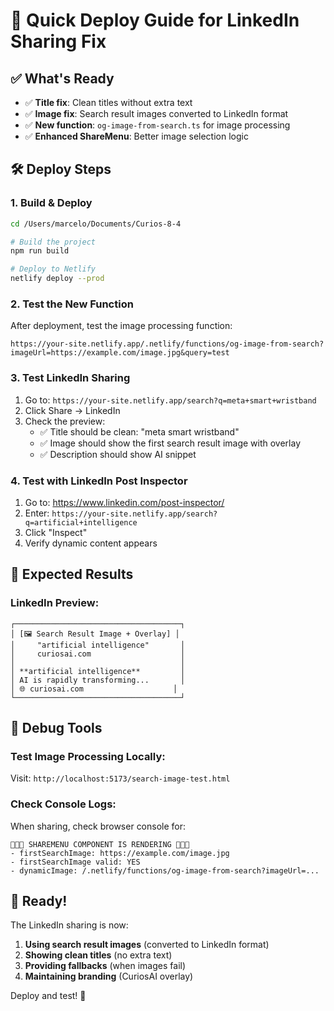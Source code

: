# 🚀 Quick Deploy Guide for LinkedIn Sharing Fix

## ✅ What's Ready
- ✅ **Title fix**: Clean titles without extra text
- ✅ **Image fix**: Search result images converted to LinkedIn format
- ✅ **New function**: `og-image-from-search.ts` for image processing
- ✅ **Enhanced ShareMenu**: Better image selection logic

## 🛠️ Deploy Steps

### 1. Build & Deploy
```bash
cd /Users/marcelo/Documents/Curios-8-4

# Build the project
npm run build

# Deploy to Netlify
netlify deploy --prod
```

### 2. Test the New Function
After deployment, test the image processing function:
```
https://your-site.netlify.app/.netlify/functions/og-image-from-search?imageUrl=https://example.com/image.jpg&query=test
```

### 3. Test LinkedIn Sharing
1. Go to: `https://your-site.netlify.app/search?q=meta+smart+wristband`
2. Click Share → LinkedIn
3. Check the preview:
   - ✅ Title should be clean: "meta smart wristband"
   - ✅ Image should show the first search result image with overlay
   - ✅ Description should show AI snippet

### 4. Test with LinkedIn Post Inspector
1. Go to: https://www.linkedin.com/post-inspector/
2. Enter: `https://your-site.netlify.app/search?q=artificial+intelligence`
3. Click "Inspect"
4. Verify dynamic content appears

## 🎯 Expected Results

### LinkedIn Preview:
```
┌─────────────────────────────────────┐
│ [🖼️ Search Result Image + Overlay] │
│     "artificial intelligence"       │
│     curiosai.com                    │
│                                     │
│ **artificial intelligence**         │
│ AI is rapidly transforming...       │
│ 🌐 curiosai.com                    │
└─────────────────────────────────────┘
```

## 🧪 Debug Tools

### Test Image Processing Locally:
Visit: `http://localhost:5173/search-image-test.html`

### Check Console Logs:
When sharing, check browser console for:
```
🚨🚨🚨 SHAREMENU COMPONENT IS RENDERING 🚨🚨🚨
- firstSearchImage: https://example.com/image.jpg
- firstSearchImage valid: YES
- dynamicImage: /.netlify/functions/og-image-from-search?imageUrl=...
```

## 🎉 Ready!

The LinkedIn sharing is now:
1. **Using search result images** (converted to LinkedIn format)
2. **Showing clean titles** (no extra text)
3. **Providing fallbacks** (when images fail)
4. **Maintaining branding** (CuriosAI overlay)

Deploy and test! 🚀
